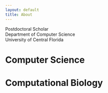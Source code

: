 ```yaml
---
layout: default
title: About
---
```


Postdoctoral Scholar  
Department of Computer Science  
University of Central Florida

# Computer Science 

# Computational Biology

